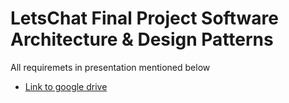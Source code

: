 # LetsChat Final Project Software Architecture & Design Patterns
All requiremets in presentation mentioned below
- [Link to google drive](https://drive.google.com/file/d/1z1XNqDeoW29lq5CsBMO_zq00w9wj3uJM/view?usp=sharing)
